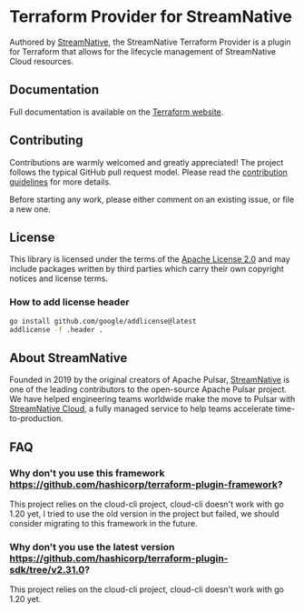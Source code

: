 # Terraform Provider for StreamNative

Authored by [StreamNative](https://streamnative.io/), the StreamNative Terraform Provider is a plugin for Terraform that allows for the lifecycle management of StreamNative Cloud resources.

## Documentation

Full documentation is available on the [Terraform website](https://registry.terraform.io/providers/streamnative/streamnative/latest/docs).

## Contributing

Contributions are warmly welcomed and greatly appreciated! The project follows the typical GitHub pull request model. Please read the [contribution guidelines](CONTRIBUTING.md) for more details.

Before starting any work, please either comment on an existing issue, or file a new one.

## License

This library is licensed under the terms of the [Apache License 2.0](LICENSE) and may include packages written by third parties which carry their own copyright notices and license terms.

### How to add license header

```bash
go install github.com/google/addlicense@latest 
addlicense -f .header .
```

## About StreamNative

Founded in 2019 by the original creators of Apache Pulsar, [StreamNative](https://streamnative.io/) is one of the leading contributors to the open-source Apache Pulsar project. We have helped engineering teams worldwide make the move to Pulsar with [StreamNative Cloud](https://streamnative.io/product), a fully managed service to help teams accelerate time-to-production.

## FAQ

### Why don't you use this framework https://github.com/hashicorp/terraform-plugin-framework?
This project relies on the cloud-cli project, cloud-cli doesn't work with go 1.20 yet, I tried to use the old version in the project but failed, we should consider migrating to this framework in the future.

### Why don't you use the latest version https://github.com/hashicorp/terraform-plugin-sdk/tree/v2.31.0?
This project relies on the cloud-cli project, cloud-cli doesn't work with go 1.20 yet.
